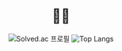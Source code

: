 <div align=center><h1>👋🏻</h1></div>

<div align=center>

![Solved.ac 프로필](http://mazassumnida.wtf/api/v2/generate_badge?boj=hwdev)
![Top Langs](https://github-readme-stats.vercel.app/api/top-langs/?username=hwinkr&layout=compact&)




